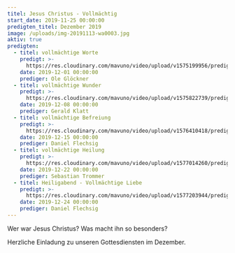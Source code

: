 ```yaml
---
titel: Jesus Christus - Vollmächtig
start_date: 2019-11-25 00:00:00
predigten_titel: Dezember 2019
image: /uploads/img-20191113-wa0003.jpg
aktiv: true
predigten:
  - titel: vollmächtige Worte
    predigt: >-
      https://res.cloudinary.com/mavuno/video/upload/v1575199956/predigten/Jesus%20Christus%20-%20Vollm%C3%A4chtig/20191201_Predigt_Gloeckner_Vollmaechtig_01.mp3
    date: 2019-12-01 00:00:00
    prediger: Ole Glöckner
  - titel: vollmächtige Wunder
    predigt: >-
      https://res.cloudinary.com/mavuno/video/upload/v1575822739/predigten/Jesus%20Christus%20-%20Vollm%C3%A4chtig/2019_12_08_Predigt_Klatt.mp3
    date: 2019-12-08 00:00:00
    prediger: Gerald Klatt
  - titel: vollmächtige Befreiung
    predigt: >-
      https://res.cloudinary.com/mavuno/video/upload/v1576410418/predigten/Jesus%20Christus%20-%20Vollm%C3%A4chtig/20191215_Predigt_Flechsig_Vollmaechtig_03.mp3
    date: 2019-12-15 00:00:00
    prediger: Daniel Flechsig
  - titel: vollmächtige Heilung
    predigt: >-
      https://res.cloudinary.com/mavuno/video/upload/v1577014260/predigten/Jesus%20Christus%20-%20Vollm%C3%A4chtig/20191222_Predigt_Trommer_Vollmaechtig_04.mp3
    date: 2019-12-22 00:00:00
    prediger: Sebastian Trommer
  - titel: Heiligabend - Vollmächtige Liebe
    predigt: >-
      https://res.cloudinary.com/mavuno/video/upload/v1577203944/predigten/Jesus%20Christus%20-%20Vollm%C3%A4chtig/20191224_Predigt_Flechsig_Heiligabend_Vollmaechtige_Liebe.mp3
    date: 2019-12-24 00:00:00
    prediger: Daniel Flechsig
---
```


Wer war Jesus Christus? Was macht ihn so besonders?&nbsp;

Herzliche Einladung zu unseren Gottesdiensten im Dezember.
